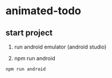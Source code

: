 # animated-todo

## start project

1. run android emulator (android studio)

2. npm run android

```bash
npm run android
```

